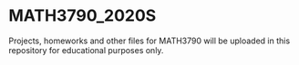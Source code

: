 # MATH3790_2020S

Projects, homeworks and other files for MATH3790 will be uploaded in this repository for educational purposes only.
